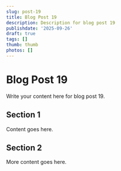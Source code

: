 ```yaml
---
slug: post-19
title: Blog Post 19
description: Description for blog post 19
publishdate: '2025-09-26'
draft: true
tags: []
thumb: thumb
photos: []
---
```

# Blog Post 19

Write your content here for blog post 19.

## Section 1

Content goes here.

## Section 2

More content goes here.

